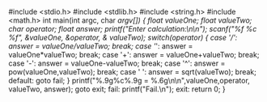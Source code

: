 #include <stdio.h>
#include <stdlib.h>
#include <string.h>
#include <math.h>
int main(int argc, char *argv[])
{
float valueOne;
float valueTwo;
char operator;
float answer;
printf("Enter calculation:\n\n");
scanf("%f %c %f", &valueOne, &operator, & valueTwo);
switch(operator)
{
case '/': answer = valueOne/valueTwo;
break;
case '*': answer = valueOne*valueTwo;
break;
case '+': answer = valueOne+valueTwo;
break;
case '-': answer = valueOne-valueTwo;
break;
case '^': answer = pow(valueOne,valueTwo);
break;
case ' ': answer = sqrt(valueTwo);
break;
default: goto fail;
}
printf("%.9g%c%.9g = %.6g\n\n",valueOne,operator, 
valueTwo, answer);
goto exit;
fail:
printf("Fail.\n");
exit:
return 0;
}
